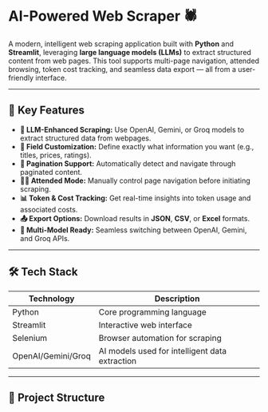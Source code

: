 # AI-Powered Web Scraper 🕷️

A modern, intelligent web scraping application built with **Python** and **Streamlit**, leveraging **large language models (LLMs)** to extract structured content from web pages. This tool supports multi-page navigation, attended browsing, token cost tracking, and seamless data export — all from a user-friendly interface.

---

## 🌟 Key Features

- **🔎 LLM-Enhanced Scraping:** Use OpenAI, Gemini, or Groq models to extract structured data from webpages.
- **📄 Field Customization:** Define exactly what information you want (e.g., titles, prices, ratings).
- **🧭 Pagination Support:** Automatically detect and navigate through paginated content.
- **👨‍🏫 Attended Mode:** Manually control page navigation before initiating scraping.
- **📊 Token & Cost Tracking:** Get real-time insights into token usage and associated costs.
- **📤 Export Options:** Download results in **JSON**, **CSV**, or **Excel** formats.
- **🧪 Multi-Model Ready:** Seamless switching between OpenAI, Gemini, and Groq APIs.

---

## 🛠️ Tech Stack

| Technology    | Description                            |
|---------------|----------------------------------------|
| Python        | Core programming language              |
| Streamlit     | Interactive web interface              |
| Selenium      | Browser automation for scraping        |
| OpenAI/Gemini/Groq | AI models used for intelligent data extraction |

---

## 📂 Project Structure

